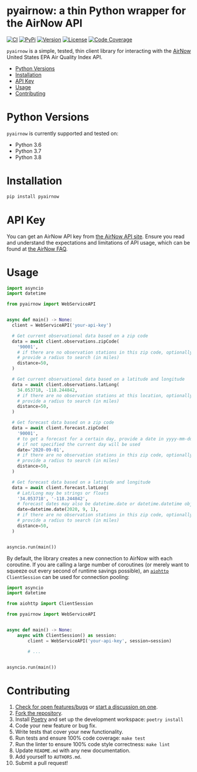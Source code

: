 # pyairnow: a thin Python wrapper for the AirNow API

[![CI](https://github.com/asymworks/pyairnow/workflows/CI/badge.svg)](https://github.com/asymworks/pyairnow/actions)
[![PyPi](https://img.shields.io/pypi/v/pyairnow.svg)](https://pypi.python.org/pypi/pyairnow)
[![Version](https://img.shields.io/pypi/pyversions/pyairnow.svg)](https://pypi.python.org/pypi/pyairnow)
[![License](https://img.shields.io/pypi/l/pyairnow.svg)](https://github.com/asymworks/pyairnow/blob/master/LICENSE)
[![Code Coverage](https://codecov.io/gh/asymworks/pyairnow/branch/master/graph/badge.svg)](https://codecov.io/gh/asymworks/pyairnow)

`pyairnow` is a simple, tested, thin client library for interacting with the
[AirNow](https://www.airnow.gov) United States EPA Air Quality Index API.

- [Python Versions](#python-versions)
- [Installation](#installation)
- [API Key](#api-key)
- [Usage](#usage)
- [Contributing](#contributing)

# Python Versions

`pyairnow` is currently supported and tested on:

* Python 3.6
* Python 3.7
* Python 3.8

# Installation

```python
pip install pyairnow
```

# API Key

You can get an AirNow API key from
[the AirNow API site](https://docs.airnowapi.org/account/request/). Ensure you
read and understand the expectations and limitations of API usage, which can
be found at [the AirNow FAQ](https://docs.airnowapi.org/faq).

# Usage

```python
import asyncio
import datetime

from pyairnow import WebServiceAPI


async def main() -> None:
  client = WebServiceAPI('your-api-key')

  # Get current observational data based on a zip code
  data = await client.observations.zipCode(
    '90001',
    # if there are no observation stations in this zip code, optionally
    # provide a radius to search (in miles)
    distance=50,
  )

  # Get current observational data based on a latitude and longitude
  data = await client.observations.latLong(
    34.053718, -118.244842,
    # if there are no observation stations at this location, optionally
    # provide a radius to search (in miles)
    distance=50,
  )

  # Get forecast data based on a zip code
  data = await client.forecast.zipCode(
    '90001',
    # to get a forecast for a certain day, provide a date in yyyy-mm-dd,
    # if not specified the current day will be used
    date='2020-09-01',
    # if there are no observation stations in this zip code, optionally
    # provide a radius to search (in miles)
    distance=50,
  )

  # Get forecast data based on a latitude and longitude
  data = await client.forecast.latLong(
    # Lat/Long may be strings or floats
    '34.053718', '-118.244842',
    # forecast dates may also be datetime.date or datetime.datetime objects
    date=datetime.date(2020, 9, 1),
    # if there are no observation stations in this zip code, optionally
    # provide a radius to search (in miles)
    distance=50,
  )


asyncio.run(main())
```

By default, the library creates a new connection to AirNow with each coroutine.
If you are calling a large number of coroutines (or merely want to squeeze out
every second of runtime savings possible), an
[`aiohttp`](https://github.com/aio-libs/aiohttp) `ClientSession` can be used
for connection pooling:

```python
import asyncio
import datetime

from aiohttp import ClientSession

from pyairnow import WebServiceAPI


async def main() -> None:
    async with ClientSession() as session:
        client = WebServiceAPI('your-api-key', session=session)

        # ...


asyncio.run(main())
```

# Contributing

1. [Check for open features/bugs](https://github.com/asymworks/pyairnow/issues)
  or [start a discussion on one](https://github.com/asymworks/pyairnow/issues/new).
2. [Fork the repository](https://github.com/asymworks/pyairnow/fork).
3. Install [Poetry](https://python-poetry.org/) and set up the development workspace:
  `poetry install`
4. Code your new feature or bug fix.
5. Write tests that cover your new functionality.
6. Run tests and ensure 100% code coverage: `make test`
7. Run the linter to ensure 100% code style correctness: `make lint`
8. Update `README.md` with any new documentation.
9. Add yourself to `AUTHORS.md`.
10. Submit a pull request!
